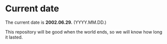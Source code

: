 # Current date

The current date is **2002.06.29.** (YYYY.MM.DD.)

This repository will be good when the world ends, so we will know how long it lasted.